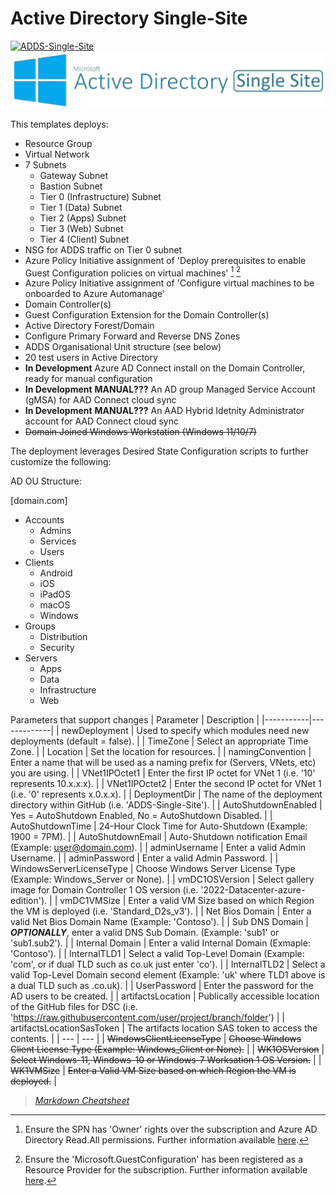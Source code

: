 
# Active Directory Single-Site

[![ADDS-Single-Site](https://github.com/jonsmith79/AzureDevLab/actions/workflows/ADDS-Single-Site.yml/badge.svg)](https://github.com/jonsmith79/AzureDevLab/actions/workflows/ADDS-Single-Site.yml)
![Active Directory Single Site](../xx_Images/ActiveDirectorySingleSite.png "ADDS Single Site")

This templates deploys:

- Resource Group
- Virtual Network
- 7 Subnets
  - Gateway Subnet
  - Bastion Subnet
  - Tier 0 (Infrastructure) Subnet
  - Tier 1 (Data) Subnet
  - Tier 2 (Apps) Subnet
  - Tier 3 (Web) Subnet
  - Tier 4 (Client) Subnet
- NSG for ADDS traffic on Tier 0 subnet
- Azure Policy Initiative assignment of 'Deploy prerequisites to enable Guest Configuration policies on virtual machines' [^1] [^2]
- Azure Policy Initiative assignment of 'Configure virtual machines to be onboarded to Azure Automanage'
- Domain Controller(s)
- Guest Configuration Extension for the Domain Controller(s)
- Active Directory Forest/Domain
- Configure Primary Forward and Reverse DNS Zones
- ADDS Organisational Unit structure (see below)
- 20 test users in Active Directory
- **In Development** Azure AD Connect install on the Domain Controller, ready for manual configuration
- **In Development** **MANUAL???** An AD group Managed Service Account (gMSA) for AAD Connect cloud sync
- **In Development** **MANUAL???**  An AAD Hybrid Idetnity Administrator account for AAD Connect cloud sync
- ~~Domain Joined Windows Workstation (Windows 11/10/7)~~

The deployment leverages Desired State Configuration scripts to further customize the following:

AD OU Structure:

[domain.com]

- Accounts
  - Admins
  - Services
  - Users
- Clients
  - Android
  - iOS
  - iPadOS
  - macOS
  - Windows
- Groups
  - Distribution
  - Security
- Servers
  - Apps
  - Data
  - Infrastructure
  - Web

Parameters that support changes
| Parameter | Description |
|-----------|-------------|
| newDeployment | Used to specify which modules need new deployments (default = false). |
| TimeZone | Select an appropriate Time Zone. |
| Location | Set the location for resources. |
| namingConvention | Enter a name that will be used as a naming prefix for (Servers, VNets, etc) you are using. |
| VNet1IPOctet1 | Enter the first IP octet for VNet 1 (i.e. '10' represents 10.x.x.x). |
| VNet1IPOctet2 | Enter the second IP octet for VNet 1 (i.e. '0' represents x.0.x.x). |
| DeploymentDir | The name of the deployment directory within GitHub (i.e. 'ADDS-Single-Site'). |
| AutoShutdownEnabled | Yes = AutoShutdown Enabled, No = AutoShutdown Disabled. |
| AutoShutdownTime | 24-Hour Clock Time for Auto-Shutdown (Example: 1900 = 7PM). |
| AutoShutdownEmail | Auto-Shutdown notification Email (Example:  user@domain.com). |
| adminUsername |  Enter a valid Admin Username. |
| adminPassword | Enter a valid Admin Password. |
| WindowsServerLicenseType | Choose Windows Server License Type (Example:  Windows_Server or None). |
| vmDC1OSVersion | Select gallery image for Domain Controller 1 OS version (i.e. '2022-Datacenter-azure-edition'). |
| vmDC1VMSize | Enter a valid VM Size based on which Region the VM is deployed (i.e. 'Standard_D2s_v3'). |
| Net Bios Domain | Enter a valid Net Bios Domain Name (Example:  'Contoso'). |
| Sub DNS Domain | ***OPTIONALLY***, enter a valid DNS Sub Domain. (Example:  'sub1' or 'sub1.sub2'). |
| Internal Domain | Enter a valid Internal Domain (Exmaple:  'Contoso'). |
| InternalTLD1 | Select a valid Top-Level Domain (Example: 'com', or if dual TLD such as co.uk just enter 'co'). |
| InternalTLD2 | Select a valid Top-Level Domain second element (Example: 'uk' where TLD1 above is a dual TLD such as .co.uk). |
| UserPassword | Enter the password for the AD users to be created. |
| artifactsLocation | Publically accessible location of the GitHub files for DSC (i.e. 'https://raw.githubusercontent.com/user/project/branch/folder') |
| artifactsLocationSasToken | The artifacts location SAS token to access the contents. |
| --- | --- |
| ~~WindowsClientLicenseType~~ | ~~Choose Windows Client License Type (Example:  Windows_Client or None).~~ |
| ~~WK1OSVersion~~ | ~~Select Windows-11, Windows-10 or Windows-7 Worksation 1 OS Version.~~ |
| ~~WK1VMSize~~ | ~~Enter a Valid VM Size based on which Region the VM is deployed.~~ |

[^1]: Ensure the SPN has 'Owner' rights over the subscription and Azure AD Directory Read.All permissions. Further information available [here](https://techcommunity.microsoft.com/t5/azure-paas-blog/azure-policy-perform-policy-operations-through-azure-devops/ba-p/2045515#:~:text=By%20default%2C%20the%20SPN%20created%20by%20Azure%20DevOps,the%20Owner%20role%20assigned%20at%20the%20subscription%20level.).
[^2]: Ensure the 'Microsoft.GuestConfiguration' has been registered as a Resource Provider for the subscription. Further information available [here](https://learn.microsoft.com/en-us/azure/governance/machine-configuration/overview#resource-provider).
>*[Markdown Cheatsheet](https://www.markdown-cheatsheet.com/)*
